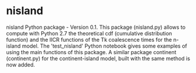 # nisland
nisland Python package - Version 0.1.  This package (nisland.py) allows to compute with Python 2.7 the theoretical cdf  (cumulative distribution function) and the IICR functions of the Tk coalescence times for the n-island model. The 'test_nisland' Python notebook gives some examples of using the main functions of this package.
A similar package continent (continent.py) for the continent-island model, built with the same method is now added.
